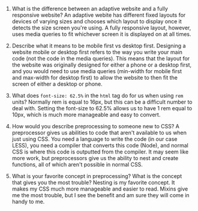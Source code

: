 1. What is the difference between an adaptive website and a fully responsive website?
An adaptive webite has different fixed layouts for devices of varying sizes and chooses which layout to display once it detects the size screen you're using. A fully responsive layout, however, uses media queries to fit whichever screen it is displayed on at all times. 

2. Describe what it means to be mobile first vs desktop first.
Designing a website mobile or desktop first refers to the way you write your main code (not the code in the media queries). This means that the layout for the website was originally designed for either a phone or a desktop first, and you would need to use media queries (min-width for mobile first and max-width for desktop first) to allow the website to then fit the screen of either a desktop or phone.

3. What does `font-size: 62.5%` in the `html` tag do for us when using `rem` units?
Normally rem is equal to 16px, but this can be a difficult number to deal with. Setting the font-size to 62.5% allows us to have 1 rem equal to 10px, which is much more manageable and easy to convert. 

4. How would you describe preprocessing to someone new to CSS?
A preprocessor gives us abilities to code that aren't available to us when just using CSS. You need a language to write the code (in our case LESS), you need a compiler that converts this code (Node), and normal CSS is where this code is outputted from the compiler. It may seem like more work, but preprocessors give us the ability to nest and create functions, all of which aren't possible in normal CSS. 

5. What is your favorite concept in preprocessing? What is the concept that gives you the most trouble?
Nesting is my favorite concept. It makes my CSS much more manageable and easier to read. Mixins give me the most trouble, but I see the benefit and am sure they will come in handy to me. 